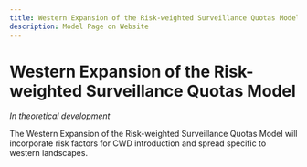 ```yaml
---
title: Western Expansion of the Risk-weighted Surveillance Quotas Model
description: Model Page on Website
---
```


# Western Expansion of the Risk-weighted Surveillance Quotas Model
*In theoretical development*

The Western Expansion of the Risk-weighted Surveillance Quotas Model will incorporate risk factors for CWD introduction and spread specific to western landscapes.



